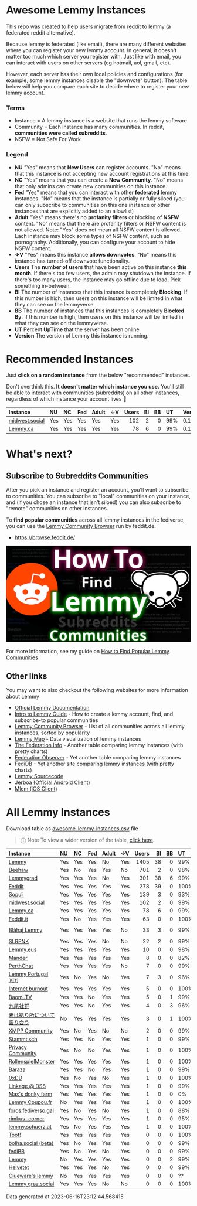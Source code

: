 
# Awesome Lemmy Instances

This repo was created to help users migrate from reddit to lemmy (a federated reddit alternative).

Because lemmy is federated (like email), there are many different websites where you can register your new lemmy account. In general, it doesn't matter too much which server you register with. Just like with email, you can interact with users on other servers (eg hotmail, aol, gmail, etc).

However, each server has their own local policies and configurations (for example, some lemmy instances disable the "downvote" button). The table below will help you compare each site to decide where to register your new lemmy account.

### Terms

 * Instance = A lemmy instance is a website that runs the lemmy software
 * Community = Each instance has many communities. In reddit, **communities were called subreddits**.
 * NSFW = Not Safe For Work

### Legend

 * **NU** "Yes" means that **New Users** can register accounts. "No" means that this instance is not accepting new account registrations at this time.
 * **NC** "Yes" means that you can create a **New Community**. "No" means that only admins can create new communities on this instance.
 * **Fed** "Yes" means that you can interact with other **federated** lemmy instances. "No" means that the instance is partially or fully siloed (you can only subscribe to communities on this one instance or other instances that are explicitly added to an allowlist)
 * **Adult** "Yes" means there's no **profanity filters** or blocking of **NSFW** content. "No" means that there are profanity filters or NSFW content is not allowed. Note: "Yes" does not mean all NSFW content is allowed. Each instance may block some types of NSFW content, such as pornography. Additionally, you can configure your account to hide NSFW content. 
 * **↓V** "Yes" means this instance **allows downvotes**. "No" means this instance has turned-off downvote functionality.
 * **Users** The **number of users** that have been active on this instance **this month**. If there's too few users, the admin may shutdown the instance. If there's too many users, the instance may go offline due to load. Pick something in-between.
 * **BI** The number of instances that this instance is completely **BlockIng**. If this number is high, then users on this instance will be limited in what they can see on the lemmyverse.
 * **BB** The number of instances that this instances is completely **Blocked By**. If this number is high, then users on this instance will be limited in what they can see on the lemmyverse.
 * **UT** Percent **UpTime** that the server has been online
 * **Version** The version of Lemmy this instance is running.

# Recommended Instances

Just **click on a random instance** from the below "recommended" instances.

Don't overthink this. **It doesn't matter which instance you use.** You'll still be able to interact with communities (subreddits) on all other instances, regardless of which instance your account lives 🙂

| Instance                                 | NU   | NC   | Fed   | Adult   | ↓V   |   Users |   BI |   BB | UT   | Version   |
|:-----------------------------------------|:-----|:-----|:------|:--------|:-----|--------:|-----:|-----:|:-----|:----------|
| [midwest.social](https://midwest.social) | Yes  | Yes  | Yes   | Yes     | Yes  |     102 |    2 |    0 | 99%  | 0.17.3    |
| [Lemmy.ca](https://lemmy.ca)             | Yes  | Yes  | Yes   | Yes     | Yes  |      78 |    6 |    0 | 99%  | 0.17.3    |

# What's next?

## Subscribe to ~~Subreddits~~ Communities

After you pick an instance and register an account, you'll want to subscribe to communities. You can subscribe to "local" communities on your instance, and (if you chose an instance that isn't siloed) you can also subscribe to "remote" communities on other instances.

To **find popular communities** across all lemmy instances in the fediverse, you can use the [Lemmy Community Browser](https://browse.feddit.de/) run by feddit.de.

 * https://browse.feddit.de/

<a href="https://tech.michaelaltfield.net/2023/06/11/lemmy-migration-find-subreddits-communities/"><img src="lemmy-migration-find-subreddits-communities.jpg" alt="How To Find Lemmy Communities" /></a>

For more information, see my guide on [How to Find Popular Lemmy Communities](https://tech.michaelaltfield.net/2023/06/11/lemmy-migration-find-subreddits-communities/)

## Other links

You may want to also checkout the following websites for more information about Lemmy

 * [Official Lemmy Documentation](https://join-lemmy.org/docs/en/index.html)
 * [Intro to Lemmy Guide](https://tech.michaelaltfield.net/2023/06/11/lemmy-migration-find-subreddits-communities/) - How to create a lemmy account, find, and subscribe-to popular communities
 * [Lemmy Community Browser](https://browse.feddit.de/) - List of all communities across all lemmy instances, sorted by popularity
 * [Lemmy Map](https://lemmymap.feddit.de) - Data visualization of lemmy instances
 * [The Federation Info](https://the-federation.info/platform/73) - Another table comparing lemmy instances (with pretty charts)
 * [Federation Observer](https://lemmy.fediverse.observer/list) - Yet another table comparing lemmy instances
 * [FediDB](https://fedidb.org/software/lemmy) - Yet another site comparing lemmy instances (with pretty charts)
 * [Lemmy Sourcecode](https://github.com/LemmyNet/lemmy)
 * [Jerboa (Official Android Client)](https://f-droid.org/packages/com.jerboa/)
 * [Mlem (iOS Client)](https://testflight.apple.com/join/xQfmkJhc)


# All Lemmy Instances

Download table as <a href="https://raw.githubusercontent.com/maltfield/awesome-lemmy-instances/main/awesome-lemmy-instances.csv" target="_blank" download>awesome-lemmy-instances.csv</a> file

> ⓘ Note To view a wider version of the table, [click here](README.md).

| Instance                                                | NU   | NC   | Fed   | Adult   | ↓V   |   Users |   BI |   BB | UT   | Version     |
|:--------------------------------------------------------|:-----|:-----|:------|:--------|:-----|--------:|-----:|-----:|:-----|:------------|
| [Lemmy](https://lemmy.ml)                               | Yes  | Yes  | Yes   | No      | Yes  |    1405 |   38 |    0 | 99%  | 0.17.3      |
| [Beehaw](https://beehaw.org)                            | Yes  | No   | Yes   | Yes     | No   |     701 |    2 |    0 | 98%  | 0.17.3      |
| [Lemmygrad](https://lemmygrad.ml)                       | Yes  | Yes  | Yes   | No      | Yes  |     301 |   38 |    6 | 99%  | 0.17.3      |
| [Feddit](https://feddit.de)                             | Yes  | Yes  | Yes   | Yes     | Yes  |     278 |   39 |    0 | 100% | 0.17.3      |
| [Sopuli](https://sopuli.xyz)                            | Yes  | Yes  | Yes   | Yes     | Yes  |     139 |    3 |    0 | 93%  | 0.17.3      |
| [midwest.social](https://midwest.social)                | Yes  | Yes  | Yes   | Yes     | Yes  |     102 |    2 |    0 | 99%  | 0.17.3      |
| [Lemmy.ca](https://lemmy.ca)                            | Yes  | Yes  | Yes   | Yes     | Yes  |      78 |    6 |    0 | 99%  | 0.17.3      |
| [Feddit.it](https://feddit.it)                          | Yes  | No   | Yes   | Yes     | Yes  |      63 |    0 |    0 | 100% | 0.17.3      |
| [Blåhaj Lemmy](https://lemmy.blahaj.zone)               | Yes  | Yes  | Yes   | Yes     | No   |      33 |    3 |    0 | 99%  | 0.17.2-kt.1 |
| [SLRPNK](https://slrpnk.net)                            | Yes  | Yes  | Yes   | No      | No   |      22 |    2 |    0 | 99%  | 0.17.3      |
| [Lemmy.eus](https://lemmy.eus)                          | Yes  | Yes  | Yes   | Yes     | Yes  |      10 |    0 |    0 | 98%  | 0.17.2      |
| [Mander](https://mander.xyz)                            | Yes  | Yes  | Yes   | Yes     | Yes  |       8 |    0 |    0 | 82%  | 0.17.3      |
| [PerthChat](https://lemmy.perthchat.org)                | Yes  | Yes  | Yes   | Yes     | No   |       7 |    0 |    0 | 99%  | 0.17.3      |
| [Lemmy Portugal 🇵🇹](https://lemmy.pt)                   | Yes  | No   | Yes   | No      | Yes  |       7 |    3 |    0 | 96%  | 0.17.3      |
| [Internet burnout](https://group.lt)                    | Yes  | Yes  | Yes   | Yes     | Yes  |       5 |    0 |    0 | 100% | 0.17.3      |
| [Baomi.TV](https://baomi.tv)                            | Yes  | Yes  | No    | Yes     | Yes  |       5 |    0 |    1 | 99%  | 0.17.2      |
| [九尾社群](https://bbs.9tail.net)                           | Yes  | Yes  | No    | Yes     | Yes  |       4 |    0 |    3 | 96%  | 0.17.2      |
| [鴉は拠り所について語り合う](https://lm.korako.me)                   | No   | Yes  | Yes   | Yes     | Yes  |       3 |    0 |    1 | 100% | 0.17.3      |
| [XMPP Community](https://community.xmpp.net)            | Yes  | No   | Yes   | No      | No   |       2 |    0 |    0 | 99%  | 0.17.3      |
| [Stammtisch](https://stammtisch.hallertau.social)       | Yes  | Yes  | No    | Yes     | Yes  |       1 |    0 |    0 | 99%  | 0.17.3      |
| [Privacy Community](https://community.nicfab.it)        | Yes  | No   | No    | Yes     | Yes  |       1 |    0 |    0 | 100% | 0.17.3      |
| [RollenspielMonster](https://lemmy.rollenspiel.monster) | Yes  | Yes  | Yes   | Yes     | Yes  |       1 |    0 |    0 | 100% | 0.17.3      |
| [Baraza](https://baraza.africa)                         | Yes  | Yes  | No    | Yes     | Yes  |       1 |    0 |    0 | 99%  | 0.17.2      |
| [0xDD](https://0xdd.org.ru)                             | Yes  | No   | Yes   | No      | Yes  |       1 |    0 |    0 | 100% | 0.17.2      |
| [Linkage @ DS8](https://linkage.ds8.zone)               | Yes  | Yes  | Yes   | Yes     | Yes  |       1 |    0 |    0 | 99%  | 0.17.2      |
| [Max's donky farm](https://donky.social)                | Yes  | Yes  | Yes   | Yes     | Yes  |       1 |    0 |    0 | 0%   | 0.17.3      |
| [Lemmy Coupou.fr](https://lemmy.coupou.fr)              | No   | Yes  | Yes   | Yes     | Yes  |       1 |    0 |    0 | 100% | 0.17.2      |
| [foros.fediverso.gal](https://foros.fediverso.gal)      | Yes  | No   | Yes   | No      | Yes  |       1 |    0 |    0 | 88%  | 0.17.2      |
| [rimkus-corner](https://lemmy.rimkus.it)                | Yes  | Yes  | Yes   | Yes     | Yes  |       1 |    0 |    0 | 95%  | 0.17.3      |
| [lemmy.schuerz.at](https://lemmy.schuerz.at)            | Yes  | No   | Yes   | Yes     | Yes  |       1 |    0 |    0 | 100% | 0.17.3      |
| [Toot!](https://lemmy.toot.pt)                          | Yes  | Yes  | Yes   | Yes     | Yes  |       0 |    0 |    0 | 100% | 0.17.0      |
| [bolha.social (beta)](https://bolha.social)             | Yes  | No   | Yes   | Yes     | Yes  |       0 |    0 |    0 | 99%  | 0.17.2      |
| [fediBB](https://fedibb.ml)                             | Yes  | No   | Yes   | No      | Yes  |       0 |    0 |    0 | 99%  | 0.17.3      |
| [Lemmy](https://lemmy.services.coupou.fr)               | No   | Yes  | Yes   | Yes     | Yes  |       0 |    0 |    2 | 99%  | 0.17.2      |
| [Helvetet](https://lemmy.helvetet.eu)                   | Yes  | Yes  | Yes   | No      | Yes  |       0 |    0 |    0 | 99%  | 0.17.2      |
| [Clueware's lemmy](https://lemmy.clueware.org)          | No   | Yes  | Yes   | Yes     | Yes  |       0 |    0 |    0 | ??   | 0.17.3      |
| [Lemmy graz.social](https://lemmy.graz.social)          | Yes  | Yes  | Yes   | No      | No   |       0 |    0 |    0 | 100% | 0.17.2      |

Data generated at 2023-06-16T23:12:44.568415
